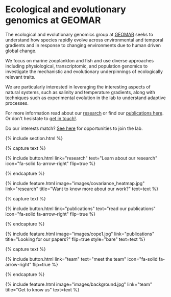 ---
---

# Ecological and evolutionary genomics at GEOMAR

The ecological and evolutionary genomics group at [GEOMAR](https://www.geomar.de/en/) seeks to understand how species rapidly evolve across environmental and temporal gradients and in response to changing environments due to human driven global change. 

We focus on marine zooplankton and fish and use diverse approaches including physiological, transcriptomic, and population genomics to investigate the mechanistic and evolutionary underpinnings of ecologically relevant traits.

We are particularly interested in leveraging the interesting aspects of natural systems, such as salinity and temperature gradients, along with techniques such as experimental evolution in the lab to understand adaptive processes.

For more information read about our [research](https://brennan-research.github.io/research/) or find our [publications here](https://brennan-research.github.io/publications/). Or don't hesistate to [get in touch!](https://brennan-research.github.io/contact/). 

Do our interests match? [See here](https://brennan-research.github.io/join/) for opportunities to join the lab. 

{% include section.html %}

{% capture text %}

{%
  include button.html
  link="research"
  text="Learn about our research"
  icon="fa-solid fa-arrow-right"
  flip=true
%}

{% endcapture %}

{%
  include feature.html
  image="images/covariance_heatmap.jpg"
  link="research"
  title="Want to know more about our work?"
  text=text
%}

{% capture text %}

{%
  include button.html
  link="publications"
  text="read our publications"
  icon="fa-solid fa-arrow-right"
  flip=true
%}

{% endcapture %}

{%
  include feature.html
  image="images/cope1.jpg"
  link="publications"
  title="Looking for our papers?"
  flip=true
  style="bare"
  text=text
%}

{% capture text %}

{%
  include button.html
  link="team"
  text="meet the team"
  icon="fa-solid fa-arrow-right"
  flip=true
%}

{% endcapture %}

{%
  include feature.html
  image="images/background.jpg"
  link="team"
  title="Get to know us"
  text=text
%}
